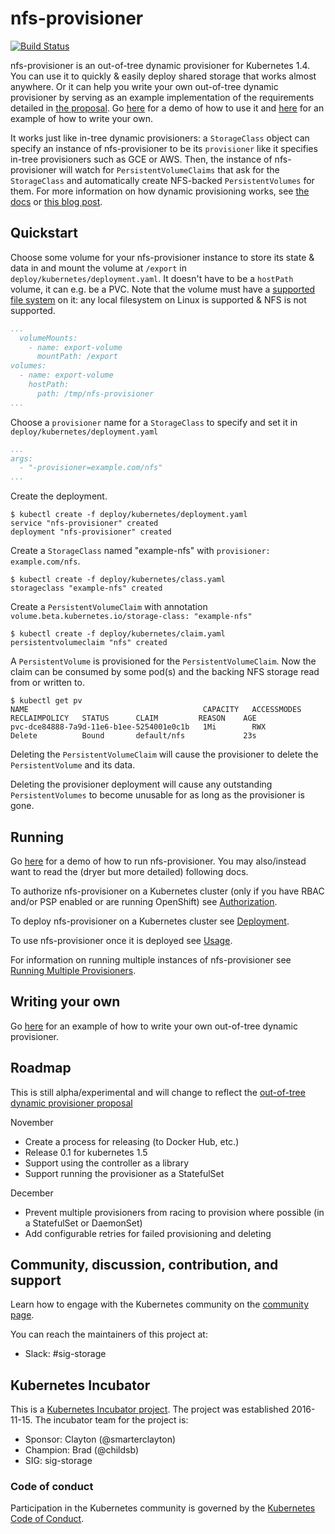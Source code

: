 # nfs-provisioner
[![Build Status](https://travis-ci.org/kubernetes-incubator/nfs-provisioner.svg?branch=master)](https://travis-ci.org/kubernetes-incubator/nfs-provisioner)

nfs-provisioner is an out-of-tree dynamic provisioner for Kubernetes 1.4. You can use it to quickly & easily deploy shared storage that works almost anywhere. Or it can help you write your own out-of-tree dynamic provisioner by serving as an example implementation of the requirements detailed in [the proposal](https://github.com/kubernetes/kubernetes/pull/30285). Go [here](./docs/demo) for a demo of how to use it and [here](../docs/demo/hostpath-provisioner) for an example of how to write your own.

It works just like in-tree dynamic provisioners: a `StorageClass` object can specify an instance of nfs-provisioner to be its `provisioner` like it specifies in-tree provisioners such as GCE or AWS. Then, the instance of nfs-provisioner will watch for `PersistentVolumeClaims` that ask for the `StorageClass` and automatically create NFS-backed `PersistentVolumes` for them. For more information on how dynamic provisioning works, see [the docs](http://kubernetes.io/docs/user-guide/persistent-volumes/) or [this blog post](http://blog.kubernetes.io/2016/10/dynamic-provisioning-and-storage-in-kubernetes.html).

## Quickstart
Choose some volume for your nfs-provisioner instance to store its state & data in and mount the volume at `/export` in `deploy/kubernetes/deployment.yaml`. It doesn't have to be a `hostPath` volume, it can e.g. be a PVC. Note that the volume must have a [supported file system](https://github.com/nfs-ganesha/nfs-ganesha/wiki/Fsalsupport#vfs) on it: any local filesystem on Linux is supported & NFS is not supported.
```yaml
...
  volumeMounts:
    - name: export-volume
      mountPath: /export
volumes:
  - name: export-volume
    hostPath:
      path: /tmp/nfs-provisioner
...
```

Choose a `provisioner` name for a `StorageClass` to specify and set it in `deploy/kubernetes/deployment.yaml`
```yaml
...
args:
  - "-provisioner=example.com/nfs"
...
```

Create the deployment.
```console
$ kubectl create -f deploy/kubernetes/deployment.yaml
service "nfs-provisioner" created
deployment "nfs-provisioner" created
```

Create a `StorageClass` named "example-nfs" with `provisioner: example.com/nfs`.
```console
$ kubectl create -f deploy/kubernetes/class.yaml
storageclass "example-nfs" created
```

Create a `PersistentVolumeClaim` with annotation `volume.beta.kubernetes.io/storage-class: "example-nfs"`
```console
$ kubectl create -f deploy/kubernetes/claim.yaml
persistentvolumeclaim "nfs" created
```

A `PersistentVolume` is provisioned for the `PersistentVolumeClaim`. Now the claim can be consumed by some pod(s) and the backing NFS storage read from or written to.
```console
$ kubectl get pv
NAME                                       CAPACITY   ACCESSMODES   RECLAIMPOLICY   STATUS      CLAIM         REASON    AGE
pvc-dce84888-7a9d-11e6-b1ee-5254001e0c1b   1Mi        RWX           Delete          Bound       default/nfs             23s
```

Deleting the `PersistentVolumeClaim` will cause the provisioner to delete the `PersistentVolume` and its data.

Deleting the provisioner deployment will cause any outstanding `PersistentVolumes` to become unusable for as long as the provisioner is gone.

## Running
Go [here](./docs/demo) for a demo of how to run nfs-provisioner. You may also/instead want to read the (dryer but more detailed) following docs.

To authorize nfs-provisioner on a Kubernetes cluster (only if you have RBAC and/or PSP enabled or are running OpenShift) see [Authorization](docs/authorization.md).

To deploy nfs-provisioner on a Kubernetes cluster see [Deployment](docs/deployment.md).

To use nfs-provisioner once it is deployed see [Usage](docs/usage.md).

For information on running multiple instances of nfs-provisioner see [Running Multiple Provisioners](docs/multiple.md).

## Writing your own
Go [here](../docs/demo/hostpath-provisioner) for an example of how to write your own out-of-tree dynamic provisioner.

## Roadmap
This is still alpha/experimental and will change to reflect the [out-of-tree dynamic provisioner proposal](https://github.com/kubernetes/kubernetes/pull/30285)

November
* Create a process for releasing (to Docker Hub, etc.)
* Release 0.1 for kubernetes 1.5
* Support using the controller as a library
* Support running the provisioner as a StatefulSet

December
* Prevent multiple provisioners from racing to provision where possible (in a StatefulSet or DaemonSet)
* Add configurable retries for failed provisioning and deleting

## Community, discussion, contribution, and support

Learn how to engage with the Kubernetes community on the [community page](http://kubernetes.io/community/).

You can reach the maintainers of this project at:

- Slack: #sig-storage

## Kubernetes Incubator

This is a [Kubernetes Incubator project](https://github.com/kubernetes/community/blob/master/incubator.md). The project was established 2016-11-15. The incubator team for the project is:

- Sponsor: Clayton (@smarterclayton)
- Champion: Brad (@childsb)
- SIG: sig-storage

### Code of conduct

Participation in the Kubernetes community is governed by the [Kubernetes Code of Conduct](code-of-conduct.md).
